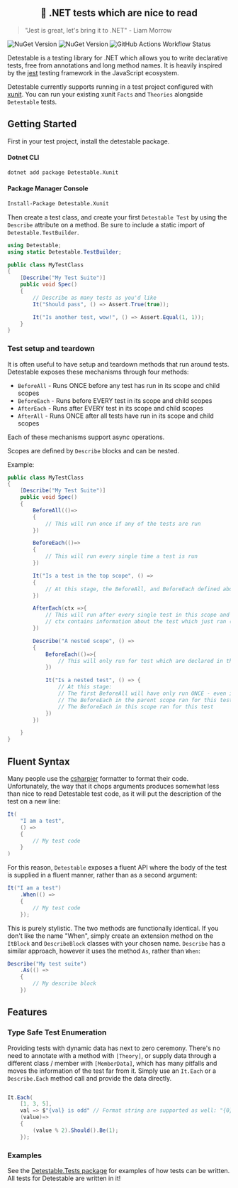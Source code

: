 <h2 align="center">🐶 .NET tests which are nice to read</h2>

> "Jest is great, let's bring it to .NET" - Liam Morrow

![NuGet Version](https://img.shields.io/nuget/v/Detestable?style=flat&label=Detestable)
![NuGet Version](https://img.shields.io/nuget/v/Detestable.Xunit?style=flat&label=Detestable.Xunit)
![GitHub Actions Workflow Status](https://img.shields.io/github/actions/workflow/status/LiamMorrow/Detestable/build.yml)

Detestable is a testing library for .NET which allows you to write declarative tests, free from annotations and long method names. It is heavily inspired by the [jest](https://github.com/jestjs/jest) testing framework in the JavaScript ecosystem.

Detestable currently supports running in a test project configured with [xunit](https://github.com/xunit/xunit). You can run your existing xunit `Facts` and `Theories` alongside `Detestable` tests.

## Getting Started

First in your test project, install the detestable package.

#### Dotnet CLI

```bash
dotnet add package Detestable.Xunit
```

#### Package Manager Console

```bash
Install-Package Detestable.Xunit
```

Then create a test class, and create your first `Detestable Test` by using the `Describe` attribute on a method. Be sure to include a static import of `Detestable.TestBuilder`.

```csharp
using Detestable;
using static Detestable.TestBuilder;

public class MyTestClass
{
    [Describe("My Test Suite")]
    public void Spec()
    {
        // Describe as many tests as you'd like
        It("Should pass", () => Assert.True(true));

        It("Is another test, wow!", () => Assert.Equal(1, 1));
    }
}

```

### Test setup and teardown

It is often useful to have setup and teardown methods that run around tests.
Detestable exposes these mechanisms through four methods:

- `BeforeAll` - Runs ONCE before any test has run in its scope and child scopes
- `BeforeEach` - Runs before EVERY test in its scope and child scopes
- `AfterEach` - Runs after EVERY test in its scope and child scopes
- `AfterAll` - Runs ONCE after all tests have run in its scope and child scopes

Each of these mechanisms support async operations.

Scopes are defined by `Describe` blocks and can be nested.

Example:

```cs
public class MyTestClass
{
    [Describe("My Test Suite")]
    public void Spec()
    {
        BeforeAll(()=>
        {
            // This will run once if any of the tests are run
        })

        BeforeEach(()=>
        {
            // This will run every single time a test is run
        })

        It("Is a test in the top scope", () =>
        {
            // At this stage, the BeforeAll, and BeforeEach defined above will have run for this test
        })

        AfterEach(ctx =>{
            // This will run after every single test in this scope and child scopes
            // ctx contains information about the test which just ran (did it pass?)
        })

        Describe("A nested scope", () =>
        {
            BeforeEach(()=>{
                // This will only run for test which are declared in this scope, or any scopes declared WITHIN this scope
            })

            It("Is a nested test", () => {
                // At this stage:
                // The first BeforeAll will have only run ONCE - even if we are running both tests
                // The BeforeEach in the parent scope ran for this test
                // The BeforeEach in this scope ran for this test
            })
        })

    }
}

```

## Fluent Syntax

Many people use the [csharpier](https://github.com/belav/csharpier) formatter to format their code. Unfortunately, the way that it chops arguments produces somewhat less than nice to read Detestable test code, as it will put the description of the test on a new line:

```cs
It(
    "I am a test",
    () =>
    {
        // My test code
    }
)

```

For this reason, `Detestable` exposes a fluent API where the body of the test is supplied in a fluent manner, rather than as a second argument:

```cs
It("I am a test")
    .When(() =>
    {
        // My test code
    });
```

This is purely stylistic. The two methods are functionally identical. If you don't like the name "When", simply create an extension method on the `ItBlock` and `DescribeBlock` classes with your chosen name. `Describe` has a similar approach, however it uses the method `As`, rather than `When`:

```cs
Describe("My test suite")
    .As(() =>
    {
        // My describe block
    })
```

## Features

### Type Safe Test Enumeration

Providing tests with dynamic data has next to zero ceremony. There's no need to annotate with a method with `[Theory]`, or supply data through a different class / member with `[MemberData]`, which has many pitfalls and moves the information of the test far from it. Simply use an `It.Each` or a `Describe.Each` method call and provide the data directly.

```cs

It.Each(
    [1, 3, 5],
    val => $"{val} is odd" // Format string are supported as well: "{0} is odd",
    (value)=>
    {
        (value % 2).Should().Be(1);
    });
```

### Examples

See the [Detestable.Tests package](./Detestable.Tests/) for examples of how tests can be written. All tests for Detestable are written in it!
